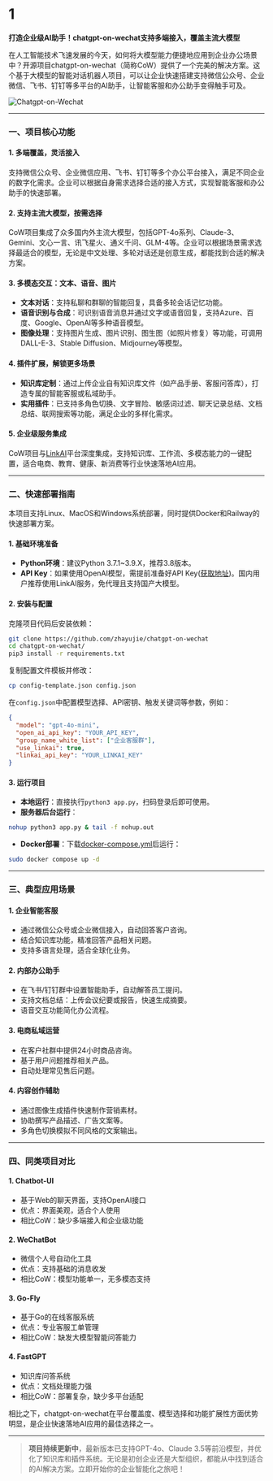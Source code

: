 # 1

**打造企业级AI助手！chatgpt-on-wechat支持多端接入，覆盖主流大模型**

在人工智能技术飞速发展的今天，如何将大模型能力便捷地应用到企业办公场景中？开源项目chatgpt-on-wechat（简称CoW）提供了一个完美的解决方案。这个基于大模型的智能对话机器人项目，可以让企业快速搭建支持微信公众号、企业微信、飞书、钉钉等多平台的AI助手，让智能客服和办公助手变得触手可及。

![Chatgpt-on-Wechat](https://github.com/user-attachments/assets/31fb4eab-3be4-477d-aa76-82cf62bfd12c)

---

### **一、项目核心功能**

#### 1. **多端覆盖，灵活接入**
支持微信公众号、企业微信应用、飞书、钉钉等多个办公平台接入，满足不同企业的数字化需求。企业可以根据自身需求选择合适的接入方式，实现智能客服和办公助手的快速部署。

#### 2. **支持主流大模型，按需选择**
CoW项目集成了众多国内外主流大模型，包括GPT-4o系列、Claude-3、Gemini、文心一言、讯飞星火、通义千问、GLM-4等。企业可以根据场景需求选择最适合的模型，无论是中文处理、多轮对话还是创意生成，都能找到合适的解决方案。

#### 3. **多模态交互：文本、语音、图片**
- **文本对话**：支持私聊和群聊的智能回复，具备多轮会话记忆功能。
- **语音识别与合成**：可识别语音消息并通过文字或语音回复，支持Azure、百度、Google、OpenAI等多种语音模型。
- **图像处理**：支持图片生成、图片识别、图生图（如照片修复）等功能，可调用DALL-E-3、Stable Diffusion、Midjourney等模型。

#### 4. **插件扩展，解锁更多场景**
- **知识库定制**：通过上传企业自有知识库文件（如产品手册、客服问答库），打造专属的智能客服或私域助手。
- **实用插件**：已支持多角色切换、文字冒险、敏感词过滤、聊天记录总结、文档总结、联网搜索等功能，满足企业的多样化需求。

#### 5. **企业级服务集成**
CoW项目与[LinkAI](https://link-ai.tech/)平台深度集成，支持知识库、工作流、多模态能力的一键配置，适合电商、教育、健康、新消费等行业快速落地AI应用。

---

### **二、快速部署指南**

本项目支持Linux、MacOS和Windows系统部署，同时提供Docker和Railway的快速部署方案。

#### 1. **基础环境准备**
- **Python环境**：建议Python 3.7.1~3.9.X，推荐3.8版本。
- **API Key**：如果使用OpenAI模型，需提前准备好API Key([获取地址](https://beta.openai.com/account/api-keys))。国内用户推荐使用LinkAI服务，免代理且支持国产大模型。

#### 2. **安装与配置**
克隆项目代码后安装依赖：
```bash
git clone https://github.com/zhayujie/chatgpt-on-wechat
cd chatgpt-on-wechat/
pip3 install -r requirements.txt
```

复制配置文件模板并修改：
```bash
cp config-template.json config.json
```
在`config.json`中配置模型选择、API密钥、触发关键词等参数，例如：
```json
{
  "model": "gpt-4o-mini",
  "open_ai_api_key": "YOUR_API_KEY",
  "group_name_white_list": ["企业客服群"],
  "use_linkai": true,
  "linkai_api_key": "YOUR_LINKAI_KEY"
}
```

#### 3. **运行项目**
- **本地运行**：直接执行`python3 app.py`，扫码登录后即可使用。
- **服务器后台运行**：
```bash
nohup python3 app.py & tail -f nohup.out
```
- **Docker部署**：下载[docker-compose.yml](https://open-1317903499.cos.ap-guangzhou.myqcloud.com/docker-compose.yml)后运行：
```bash
sudo docker compose up -d
```

---

### **三、典型应用场景**

#### 1. **企业智能客服**
- 通过微信公众号或企业微信接入，自动回答客户咨询。
- 结合知识库功能，精准回答产品相关问题。
- 支持多语言处理，适合全球化业务。

#### 2. **内部办公助手**
- 在飞书/钉钉群中设置智能助手，自动解答员工提问。
- 支持文档总结：上传会议纪要或报告，快速生成摘要。
- 语音交互功能简化办公流程。

#### 3. **电商私域运营**
- 在客户社群中提供24小时商品咨询。
- 基于用户问题推荐相关产品。
- 自动处理常见售后问题。

#### 4. **内容创作辅助**
- 通过图像生成插件快速制作营销素材。
- 协助撰写产品描述、广告文案等。
- 多角色切换模拟不同风格的文案输出。

---

### **四、同类项目对比**

#### 1. **Chatbot-UI**
- 基于Web的聊天界面，支持OpenAI接口
- 优点：界面美观，适合个人使用
- 相比CoW：缺少多端接入和企业级功能

#### 2. **WeChatBot**
- 微信个人号自动化工具
- 优点：支持基础的消息收发
- 相比CoW：模型功能单一，无多模态支持

#### 3. **Go-Fly**
- 基于Go的在线客服系统
- 优点：专业客服工单管理
- 相比CoW：缺发大模型智能问答能力

#### 4. **FastGPT**
- 知识库问答系统
- 优点：文档处理能力强
- 相比CoW：部署复杂，缺少多平台适配

相比之下，chatgpt-on-wechat在平台覆盖度、模型选择和功能扩展性方面优势明显，是企业快速落地AI应用的最佳选择之一。

---

> **项目持续更新中**，最新版本已支持GPT-4o、Claude 3.5等前沿模型，并优化了知识库和插件系统。无论是初创企业还是大型组织，都能从中找到适合的AI解决方案。立即开始你的企业智能化之旅吧！
